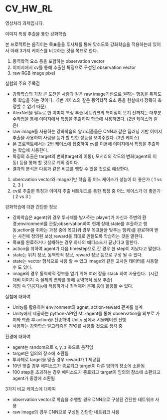 # CV_HW_RL
영상처리 과제입니다.

이미지 특징 추출을 통한 강화학습

본 프로젝트는 움직이는 목표물을 투사체를 통해 맞추도록 강화학습을 적용하는데 있어서 아래 3가지 케이스를 비교하는 것을 목표로 한다.
1. 동역학적 요소 등을 포함하는 observation vector
2. 이미지에서 cv를 통해 추출한 특징으로 구성된 observation vector
3. raw RGB image pixel 

실험의 주요 주목점
- 강화학습의 가장 큰 도전은 사람과 같은 raw image기반으로 원하는 행동을 취하도록 학습을 하는 것이다.   (1번 케이스와 같은 동역학적 요소 등을 현실에서 정확히 측정할 수 없기 때문)
- AlexNet을 필두로 한 이미지 특징 추출 네트워크의 특이점이 오기 전까지는 대부분 수작업을 통해 이미지에서 특징을 추출하여 학습에 사용하였다. (2번 케이스와 같은)
- raw image를 사용하는 강화학습의 알고리즘들은 CNN과 같은 딥러닝 기반 이미지 추출을 사용하여 사람을 능가 할 만한 성능을 보여주었다. (3번 케이스)
- 본 프로젝트에서는 2번 케이스에 집중하여 cv를 이용해 이미지에서 특징을 추출하는 학습에 사용한다.
- 특징의 추출은 target의 변화(target의 이동), 모서리의 각도의 변화(agent의 이동) 등을 통해 할 것으로 계획 중이다.
- 결과의 분석은 다음과 같은 비교를 행할 수 있을 것으로 예상한다.
1. obercvation vector와 image기반 학습 중 어느 케이스가 성능이 더 좋은가 ( 1 vs 2, 3 )
2. cv로 추출한 특징과 이미지 추출 네트워크를 통한 특징 중 어느 케이스가 더 좋은가 ( 2 vs 3 )

강화학습에 대한 간단한 정보
- 강화학습은 agent(위 경우 투사체를 발사하는 player)가 자신과 주변의 환경;environment를 관찰;observation하여 현재 상태;state를 추출하고 행동;action을 취하는 과정 중에 목표(위 경우 목표물을 맞추는 행위)를 완료하여 받는 사전에 정의된 보상;reward를 최대로 만들도록 학습하는 것을 말한다. 
- 목표를 완료하거나 실패하는 경우 하나의 에피소드가 끝났다고 말한다.
- action을 취하여 agent가 다음 timestep으로 간 경우 한 step이 지났다고 말한다.
- state는 위치 정보, 동역학적 정보, reward 정보 등으로 구성 될 수 있다.
- state는 vector 형식으로 사용 할 수 있고 image와 같은 고차원 데이터를 사용할 수 도 있다.
- image의 경우 동역학적 정보를 얻기 위해 여러 장을 stack 하여 사용한다.   (시간 대비 이미지 속 물체의 변화를 통해 동역학적 정보 추출)
- 게임 속 인공지능에 적용하거나 최적제어 문제 등에 활용할 수 있다.

실험에 대하여
- Unity를 활용하여 environment와 agnet, action-reward 관계를 설계
- Unity에서 제공하는 python-API인 ML-agent를 통해 observation을 외부로 가져와 학습 후 action을 전송하여 Unity 상에서 시뮬레이션 진행
- 사용하는 강화학습 알고리즘은 PPO를 사용할 것으로 생각 중

환경에 대하여
- agent는 random으로 x, y, z 축으로 움직임
- target은 임의의 장소에 소환됨
- 투사체로 target을 맞출 경우 reward가 1 제공됨
- 10번 맞출 경우 에피소드가 종료되고 target이 다른 임의의 장소에 소환됨
- 100 step을 초과하는 경우 에피소드가 종료되고 target이 임의의 장소에 소환되고 agent가 중앙에 소환됨

3가지 비교 케이스에 대하여
- observation vector로 학습을 수행할 경우 DNN으로 구성된 간단한 네트워크 사용
- raw image의 경우 CNN으로 구성된 간단한 네트워크 사용



